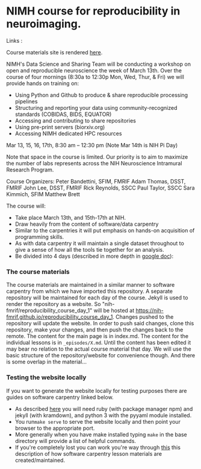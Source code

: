 NIMH course for reproducibility in neuroimaging.
==========================
Links :

Course materials site is rendered [here](https://nih-fmrif.github.io/NIMH_repro_2017).

NIMH's Data Science and Sharing Team will be conducting a workshop on open and reproducible neuroscience the week of March 13th. Over the course of four mornings (8:30a to 12:30p Mon, Wed, Thur, & Fri) we will provide hands on training on:

- Using Python and Github to produce & share reproducible processing pipelines
- Structuring and reporting your data using community-recognized standards (COBIDAS, BIDS, EQUATOR)
- Accessing and contributing to share repositories
- Using pre-print servers (biorxiv.org)
- Accessing NIMH dedicated HPC resources

Mar 13, 15, 16, 17th, 8:30 am – 12:30 pm (Note Mar 14th is NIH Pi Day)

Note that space in the course is limited.  Our priority is to aim to maximize the number of labs represents across the NIH Neuroscience Intramural Research Program. 

Course Organizers:
Peter Bandettini, SFIM, FMRIF
Adam Thomas, DSST, FMRIF
John Lee, DSST, FMRIF
Rick Reynolds, SSCC
Paul Taylor, SSCC
Sara Kimmich, SFIM
Matthew Brett


The course will:
+ Take place March 13th, and 15th-17th at NIH.
+ Draw heavily from the content of software/data carpentry
+ Similar to the carpentries it will put emphasis on hands-on acquisition of programming skills.
+ As with data carpentry it will maintain a single dataset throughout to give a sense of how all the tools tie together for an analysis.
+ Be divided into 4 days (described in more depth in [google doc](https://docs.google.com/document/d/1RtLaNrbFtXLmj53_dGmolqh0iGRxseQ5d6LkG-ojv28/edit?usp=sharing)):

### The course materials
The course materials are maintained in a similar manner to software carpentry from which we have imported this repository. A separate repository will be maintained for each day of the course.  Jekyll is used to render the repository as a website. So "nih-fmrif/reproducibility_course_day_1" will be hosted at https://nih-fmrif.github.io/reproducibility_course_day_1. Changes pushed to the repository will update the website. In order to push said changes, clone this repository, make your changes, and then push the changes back to the remote. The content for the main page is in index.md. The content for the individual lessons is in `_episodes/X.md`. Until the content has been edited it may bear no relation to the actual course material that day. We will use the  basic structure of the repository/website for convenience though. And there is some overlap in the material...


### Testing the website locally
If you want to generate the website locally for testing purposes there are guides on software carpentry linked below.

+ As described [here](https://swcarpentry.github.io/lesson-example/setup/) you will need ruby (with package manager npm) and jekyll (with kramdown), and python 3 with the pyyaml module installed.
+ You run`make serve` to serve the website locally and then point your browser to the appropriate port. 
+ More generally when you have make installed typing `make` in the base directory will provide a list of helpful commands.
+ If you're completely lost you can work you're way through [this](https://swcarpentry.github.io/lesson-example/) this description of how software carpentry lesson materials are created/maintained. 

